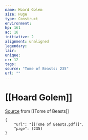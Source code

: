 ```yaml
---
name: Hoard Golem
size: Huge
type: Construct
environment: 
hp: 161
ac: 18
initiative: 2
alignment: unaligned
legendary: 
lair: 
unique: 
cr: 12
tags: 
source: "Tome of Beasts: 235"
url: ""
---
```

# [[Hoard Golem]]

[Source](zotero://open-pdf/library/items/ULEQWHJM?page=235) from [[Tome of Beasts]]

```pdf
{
	"url": "[[Tome of Beasts.pdf]]",
	"page": [235]
}
```

